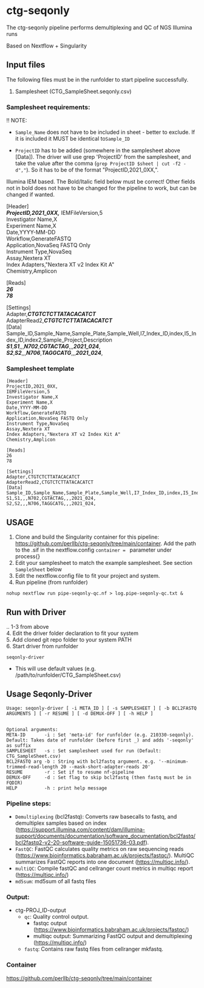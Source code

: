 # ctg-seqonly

The ctg-seqonly pipeline performs demultiplexing and QC of NGS Illumina runs

Based on Nextflow + Singularity


## Input files


The following files must be in the runfolder to start pipeline successfully.

1. Samplesheet (CTG_SampleSheet.seqonly.csv)

### Samplesheet requirements:

!! NOTE: 
- `Sample_Name` does not have to be included in sheet - better to exclude. If it is included it MUST be identical to`Sample_ID`

- `ProjectID` has to be added (somewhere in the samplesheet above [Data]). The driver will use grep 'ProjectID' from the samplesheet, and take the value after the comma (`grep ProjectID $sheet | cut -f2 -d","`). So it has to be of the format "ProjectID,2021_0XX,".

Illumina IEM based. The Bold/Italic field below must be correct! Other fields not in bold does not have to be changed for the pipeline to work, but can be changed if wanted.

[Header]         
***ProjectID,2021_0XX,***
IEMFileVersion,5  
Investigator Name,X  
Experiment Name,X  
Date,YYYY-MM-DD  
Workflow,GenerateFASTQ  
Application,NovaSeq FASTQ Only  
Instrument Type,NovaSeq  
Assay,Nextera XT  
Index Adapters,"Nextera XT v2 Index Kit A"  
Chemistry,Amplicon  
  
[Reads]  
***26***  
***78***  
  
[Settings]  
Adapter,***CTGTCTCTTATACACATCT***  
AdapterRead2,***CTGTCTCTTATACACATCT***  
[Data]  
Sample_ID,Sample_Name,Sample_Plate,Sample_Well,I7_Index_ID,index,I5_Index_ID,index2,Sample_Project,Description  
***S1***,***S1***,,,***N702***,***CGTACTAG***,,,***2021_024***,  
***S2***,***S2***,,,***N706***,***TAGGCATG***,,,***2021_024***,  

 
 
### Samplesheet template 


```
[Header]
ProjectID,2021_0XX,
IEMFileVersion,5  
Investigator Name,X  
Experiment Name,X  
Date,YYYY-MM-DD  
Workflow,GenerateFASTQ  
Application,NovaSeq FASTQ Only  
Instrument Type,NovaSeq  
Assay,Nextera XT  
Index Adapters,"Nextera XT v2 Index Kit A"  
Chemistry,Amplicon  
  
[Reads]  
26  
78  
  
[Settings]  
Adapter,CTGTCTCTTATACACATCT
AdapterRead2,CTGTCTCTTATACACATCT
[Data]  
Sample_ID,Sample_Name,Sample_Plate,Sample_Well,I7_Index_ID,index,I5_Index_ID,index2,Sample_Project,Description  
S1,S1,,,N702,CGTACTAG,,,2021_024,  
S2,S2,,,N706,TAGGCATG,,,2021_024,  
```
## USAGE

1. Clone and build the Singularity container for this pipeline: https://github.com/perllb/ctg-seqonly/tree/main/container. Add the path to the .sif in the nextflow.config `container = ` parameter under process{}
2. Edit your samplesheet to match the example samplesheet. See section `SampleSheet` below
3. Edit the nextflow.config file to fit your project and system. 
4. Run pipeline (from runfolder)
```
nohup nextflow run pipe-seqonly-qc.nf > log.pipe-seqonly-qc.txt &
```

## Run with Driver
.. 1-3 from above  
4. Edit the driver folder declaration to fit your system  
5. Add cloned git repo folder to your system PATH  
6. Start driver from runfolder  

```
seqonly-driver 
```
- This will use default values (e.g. /path/to/runfolder/CTG_SampleSheet.csv)

## Usage Seqonly-Driver
```
Usage: seqonly-driver [ -i META_ID ] [ -s SAMPLESHEET ] [ -b BCL2FASTQ ARGUMENTS ] [ -r RESUME ] [ -d DEMUX-OFF ] [ -h HELP ] 


Optional arguments: 
META-ID       -i : Set 'meta-id' for runfolder (e.g. 210330-seqonly). Default: Takes date of runfolder (before first _) and adds '-seqonly' as suffix 
SAMPLESHEET   -s : Set samplesheet used for run (Default: CTG_SampleSheet.csv) 
BCL2FASTQ arg -b : String with bcl2fastq argument. e.g. '--minimum-trimmed-read-length 20 --mask-short-adapter-reads 20' 
RESUME        -r : Set if to resume nf-pipeline
DEMUX-OFF     -d : Set flag to skip bcl2fastq (then fastq must be in FQDIR) 
HELP          -h : print help message
```

### Pipeline steps:

* `Demultiplexing` (bcl2fastq): Converts raw basecalls to fastq, and demultiplex samples based on index (https://support.illumina.com/content/dam/illumina-support/documents/documentation/software_documentation/bcl2fastq/bcl2fastq2-v2-20-software-guide-15051736-03.pdf).
* `FastQC`: FastQC calculates quality metrics on raw sequencing reads (https://www.bioinformatics.babraham.ac.uk/projects/fastqc/). MultiQC summarizes FastQC reports into one document (https://multiqc.info/).
* `multiQC`: Compile fastQC and cellranger count metrics in multiqc report (https://multiqc.info/)
* `md5sum`: md5sum of all fastq files


### Output:
* ctg-PROJ_ID-output
    * `qc`: Quality control output. 
        * fastqc output (https://www.bioinformatics.babraham.ac.uk/projects/fastqc/)
        * multiqc output: Summarizing FastQC output and demultiplexing (https://multiqc.info/)
    * `fastq`: Contains raw fastq files from cellranger mkfastq.
    

  
### Container  
https://github.com/perllb/ctg-seqonly/tree/main/container  
